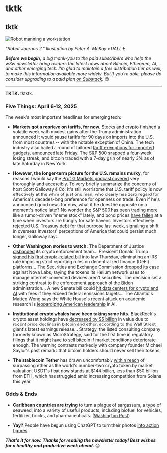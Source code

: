<!--

Edits to the copy below based in part on query to Leo/Llama 3.1...

#Prompt

Hi, Leo. Could you please summarize the news articles at the following links for me?

https://cointelegraph.com/news/us-bill-threatens-crypto-ai-data-centers-fees-report

https://decrypt.co/314437/sec-dismisses-helium-case-ending-gary-genslers-final-act

#Response

Here's a summary of the news articles:

* **US Bill Threatens Crypto, AI Data Centers, and Fees Report**:
  The US government is considering a bill that would require crypto companies to report transactions worth over $10,000 and impose fees on AI data centers. The bill aims to prevent money laundering and other illicit activities. If passed, it could have significant implications for the crypto and AI industries.

* **SEC Dismisses Helium Case, Ending Gary Gensler's Final Act**:
  The US Securities and Exchange Commission (SEC) has dismissed a case against Helium, a blockchain-based network for IoT devices. This decision marks the end of SEC Chairman Gary Gensler's term, as he had been pushing for stricter regulations on the crypto industry. The dismissal suggests a more lenient approach under the new SEC leadership.

-->

# tktk
## tktk

![Robot manning a workstation](https://w3w.news/img/illos/robot-journos-2-cropped.jpg)

*"Robot Journos 2." Illustration by Peter A. McKay x DALL·E*

*<strong>Before we begin,</strong> a big thank-you to the paid subscribers who help the w3w newsletter bring readers the latest news about Bitcoin, Ethereum, AI, and other emerging tech. I'm glad to maintain a free distribution tier as well, to make this information available more widely. But if you're able, please do consider upgrading to a paid plan [on Substack](https://w3wnews.substack.com/subscribe).* 😊

<hr>

**TKTK.** tktktk.

### Five Things: April 6-12, 2025

The week's most important headlines for emerging tech:

- **Markets got a reprieve on tariffs, for now.** Stocks and crypto finished a volatile week with modest gains after the Trump administration announced it would pause tariffs for 90 days on imports into the U.S. from most countries -- with the notable exception of China. The tech industry also hailed a round of tailored [tariff exemptions for imported gadgets](https://www.wsj.com/tech/trump-exempts-smartphones-other-electronics-from-chinese-tariffs-dd8eb31f?st=P2Eafr&reflink=desktopwebshare_permalink), announced late Friday. The S&P 500 [snapped](https://www.marketwatch.com/livecoverage/stock-market-today-dow-s-p-500-and-nasdaq-set-for-weaker-start-fedex-nike-shares-slump/card/u-s-stocks-end-higher-friday-as-s-p-500-snaps-four-straight-weeks-of-losses-MgwIOqiuNIPFtfjFUvFM) a four-week losing streak, and bitcoin traded with a 7-day gain of nearly 3% as of late Saturday in New York.

- **However, the longer-term picture for the U.S. remains murky,** for reasons I would say the [Prof G Markets podcast covered](https://www.youtube.com/watch?v=cP5h_C1tu_U) very thoroughly and acceseibly. To very briefly summarize the concerns of host Scott Galloway & Co: It's still worrisome that U.S. tariff policy is now effectively at the whim of just one man, who clearly has zero regard for America's decades-long preference for openness on trade. Even if he's announced good news for now, what if he does the opposite on a moment's notice later? No wonder the S&P 500 has been trading more like a rumor-driven "meme stock" lately, and bond prices [have fallen](https://www.msn.com/en-us/money/markets/treasury-bond-yield-set-for-largest-weekly-rise-since-1981-this-isn-t-normal-and-it-worries-wall-street/ar-AA1CL5cn) at a time when investors are hungry for safe havens. Investors effectively rejected U.S. Treasury debt for that purpose last week, signaling a shift in overseas investors' perceptions of America that could persist much longer, Galloway says.

- **Other Washington stories to watch:** The Department of Justice [disbanded](https://www.reuters.com/world/us/us-justice-dept-disbands-cryptocurrency-enforcement-unit-2025-04-08/) its crypto enforcement team... President Donald Trump [signed his first crypto-related bill](https://decrypt.co/314409/trump-first-president-sign-crypto-bill) into law Thursday, eliminating an IRS rule imposing strict reporting rules on decentralized finance (DeFI) platforms... The Securities and Exchange Commission [dropped its case](https://decrypt.co/314437/sec-dismisses-helium-case-ending-gary-genslers-final-act) against Nova Labs, saying the tokens its Helium network uses to manage internet-connected devices aren't securities. The decision set a striking contrast to the enforcement approach of the Biden administration... A new Senate bill could [hit data centers for crypto and AI](https://cointelegraph.com/news/us-bill-threatens-crypto-ai-data-centers-fees-report) with fees if they exceed federal emissions targets...  The Atlantic's Matteo Wong says the White House's recent attack on academic research is [jeopardizing American leadership](https://www.theatlantic.com/technology/archive/2025/04/trump-jeopardizing-ai-boom/682404/) in AI.

- **Institutional crypto whales have been taking some hits.** BlackRock's crypto asset holdings have [decreased by $5 billion](https://decrypt.co/314499/blackrock-crypto-asset-holdings-down-5-billion-bitcoin-ethereum-fall) in value due to recent price declines in bitcoin and ether, according to the Wall Street giant's latest earnings release... Strategy, the listed consulting company formerly known as MicroStrategy, said for the first time in regulatory filings that [it might have to sell bitcoin](https://news.google.com/read/CBMiZkFVX3lxTE0wZmc2RWsySkFyUWh0a3VEbGtmUXBVZTFyNWVScWtPdEFpZWlxU0cyb1c2VUM3RG1lMklxVDBiYUVBRS1VSlpwYVhkZkFSYVFPMEJUUWhtTmVXN1QySklEc3NjOTA2dw?hl=en-US&gl=US&ceid=US%3Aen) if market conditions deteriorate enough. The warning contrasts markedly with company founder Michael Saylor's past remarks that bitcoin holders should never sell their tokens.

- **The stablecoin Tether** has drawn uncomfortably [within reach](https://finance.yahoo.com/news/tether-flip-ethereum-jan3-ceo-141558019.html) of surpassing ether as the world's number-two crypto token by market valuation. USDT's float now stands at $144 billion, less than $50 billion from ETH, which has struggled amid increasing competition from Solana this year.   

### Odds & Ends

- **Caribbean countries are trying** to turn a plague of sargassum, a type of seaweed, into a variety of useful products, including biofuel for vehicles, fertilizer, bricks, and pharmaceuticals. ([Washington Post](https://news.google.com/read/CBMinwFBVV95cUxPQm9hRGxHSVJTOU14Yzh2eWdqZEh2b1JkaHYxaDlMd3IyeDR1QVBNcFBjUklyXzRlOWJQbDJYWFBOd2dmWXJUMkdzckdTNVR6dkhiZVFxdU1JN3dtTVpweTdFSW9GTlRkcVZHdHQ3azRzeUR0elYyNGNpQ0ZRNDZKWnJobG9QZEZEcnpHODVyejRYQUJzRkY0TWxHRlEzdTA?hl=en-US&gl=US&ceid=US%3Aen))

- **Yay?** People have begun using ChatGPT to turn their photos [into action figures](https://www.yahoo.com/news/chatgpt-ai-action-figure-trend-what-is-it-and-how-can-i-join-in-200532692.html). 

_**That's it for now. Thanks for reading the newsletter today! Best wishes for a healthy and productive week ahead.**_ 😊

<!-- Boilerplate needs reworking...

_**About me: I'm a New York-based consultant and writer with more than seven years' experience in web3. This newsletter grew out of the early stages of that journey, as I thought it might be useful to share what I was rapidly learning about blockchain tech and decentralization at the time with other people doing the same.**_

_**During the COVID pandemic, I served as Head of Content for the censorship-resistant platform Blogchain. I have also done contract work for the World Economic Forum, the Telos Foundation, Dispatch Labs, and Vice News. Previously, I spent over a decade as an award-winning markets reporter at the Wall Street Journal.**_

_**If you need to reach me directly for any reason, please email peter[at]w3w[dot]media.**_

-->
